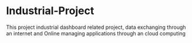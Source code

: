 # Industrial-Project
This project industrial dashboard related project, data exchanging through an internet and  Online managing applications through an cloud computing
